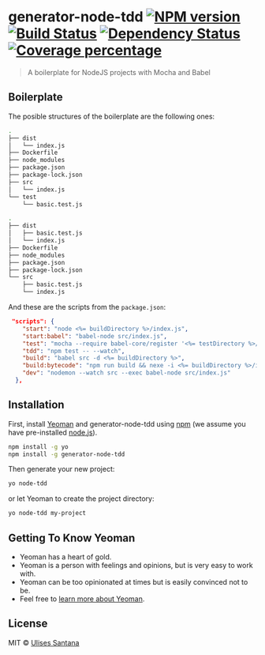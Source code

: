 # generator-node-tdd [![NPM version][npm-image]][npm-url] [![Build Status][travis-image]][travis-url] [![Dependency Status][daviddm-image]][daviddm-url] [![Coverage percentage][coveralls-image]][coveralls-url]
> A boilerplate for NodeJS projects with Mocha and Babel 

## Boilerplate

The posible structures of the boilerplate are the following ones:
```bash
.
├── dist
│   └── index.js
├── Dockerfile
├── node_modules
├── package.json
├── package-lock.json
├── src
│   └── index.js
└── test
    └── basic.test.js
```

```bash
.
├── dist
│   ├── basic.test.js
│   └── index.js
├── Dockerfile
├── node_modules
├── package.json
├── package-lock.json
└── src
    ├── basic.test.js
    └── index.js
```

And these are the scripts from the `package.json`:
```json
 "scripts": {
    "start": "node <%= buildDirectory %>/index.js",
    "start:babel": "babel-node src/index.js",
    "test": "mocha --require babel-core/register '<%= testDirectory %>/**/*.test.js'",
    "tdd": "npm test -- --watch",
    "build": "babel src -d <%= buildDirectory %>",
    "build:bytecode": "npm run build && nexe -i <%= buildDirectory %>/index.js -o <%= moduleName %>",
    "dev": "nodemon --watch src --exec babel-node src/index.js"
  },
```

## Installation

First, install [Yeoman](http://yeoman.io) and generator-node-tdd using [npm](https://www.npmjs.com/) (we assume you have pre-installed [node.js](https://nodejs.org/)).

```bash
npm install -g yo
npm install -g generator-node-tdd
```

Then generate your new project:

```bash
yo node-tdd
```

or let Yeoman to create the project directory:

```bash
yo node-tdd my-project
```

## Getting To Know Yeoman

 * Yeoman has a heart of gold.
 * Yeoman is a person with feelings and opinions, but is very easy to work with.
 * Yeoman can be too opinionated at times but is easily convinced not to be.
 * Feel free to [learn more about Yeoman](http://yeoman.io/).

## License

MIT © [Ulises Santana](https://ulisesantana.github.io)


[npm-image]: https://badge.fury.io/js/generator-node-tdd.svg
[npm-url]: https://npmjs.org/package/generator-node-tdd
[travis-image]: https://travis-ci.org/ulisesantana/generator-node-tdd.svg?branch=master
[travis-url]: https://travis-ci.org/ulisesantana/generator-node-tdd
[daviddm-image]: https://david-dm.org/ulisesantana/generator-node-tdd.svg?theme=shields.io
[daviddm-url]: https://david-dm.org/ulisesantana/generator-node-tdd
[coveralls-image]: https://coveralls.io/repos/ulisesantana/generator-node-tdd/badge.svg
[coveralls-url]: https://coveralls.io/r/ulisesantana/generator-node-tdd
